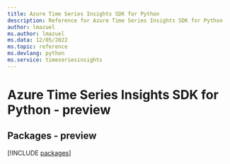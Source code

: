 ```yaml
---
title: Azure Time Series Insights SDK for Python
description: Reference for Azure Time Series Insights SDK for Python
author: lmazuel
ms.author: lmazuel
ms.data: 12/05/2022
ms.topic: reference
ms.devlang: python
ms.service: timeseriesinsights
---
```

# Azure Time Series Insights SDK for Python - preview
## Packages - preview
[!INCLUDE [packages](time-series-insights-index.md)]